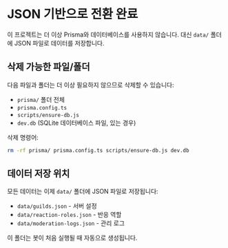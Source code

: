 # JSON 기반으로 전환 완료

이 프로젝트는 더 이상 Prisma와 데이터베이스를 사용하지 않습니다.
대신 `data/` 폴더에 JSON 파일로 데이터를 저장합니다.

## 삭제 가능한 파일/폴더

다음 파일과 폴더는 더 이상 필요하지 않으므로 삭제할 수 있습니다:

- `prisma/` 폴더 전체
- `prisma.config.ts`
- `scripts/ensure-db.js`
- `dev.db` (SQLite 데이터베이스 파일, 있는 경우)

삭제 명령어:
```bash
rm -rf prisma/ prisma.config.ts scripts/ensure-db.js dev.db
```

## 데이터 저장 위치

모든 데이터는 이제 `data/` 폴더에 JSON 파일로 저장됩니다:
- `data/guilds.json` - 서버 설정
- `data/reaction-roles.json` - 반응 역할
- `data/moderation-logs.json` - 관리 로그

이 폴더는 봇이 처음 실행될 때 자동으로 생성됩니다.
